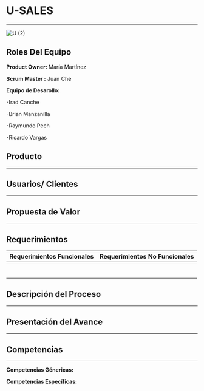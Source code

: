# U-SALES 
----------
![U (2)](https://github.com/Mafer-Mtz/FIS-PROYECTO-2023/assets/143569827/60b6112f-249c-4672-9c29-30e5b7acc78c)

## Roles Del Equipo

**Product Owner:** María Martínez 


**Scrum Master :** Juan Che

**Equipo de Desarollo:** 

-Irad Canche

-Brian Manzanilla

-Raymundo Pech

-Ricardo Vargas


## Producto 
-------

## Usuarios/ Clientes 
----------

## Propuesta de Valor 
---------

## Requerimientos  

| Requerimientos Funcionales | Requerimientos No Funcionales  |
|--|--|
|  |  |
|  |  |
|  |  |
|  |  |
|  |  |
|  |  |
|  |  |

## Descripción del Proceso 
-------

## Presentación del Avance 
--------

## Competencias 
----
**Competencias Génericas:** 

**Competencias Específicas:** 

